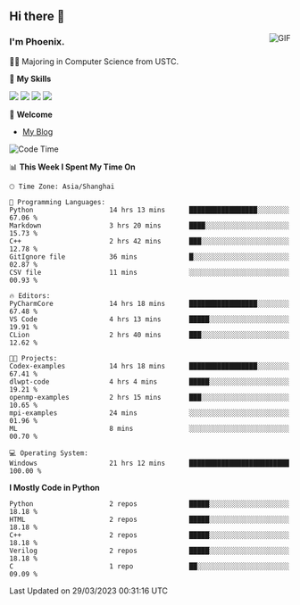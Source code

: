 ## Hi there 👋
<img align="right" alt="GIF" src="https://raw.githubusercontent.com/JoeyBling/JoeyBling/master/pic/pusheencode.gif" />

### I'm Phoenix.

👨‍🎓 Majoring in Computer Science from USTC.

🌟 **My Skills**

![](https://img.shields.io/badge/-Python-3e74a2?style=flat-square&logo=Python&logoColor=fff)
![](https://img.shields.io/badge/-C++-9f62a5?style=flat&logo=cplusplus&logoColor=white)
![](https://img.shields.io/badge/-Linux-185886?style=flat-square&logo=Linux&logoColor=fff)
![](https://img.shields.io/badge/-Rust-ff4136?style=flat-square&logo=Rust&logoColor=fff)

💬 **Welcome**

- [My Blog](https://ysy-phoenix.github.io/)

<!--START_SECTION:waka-->
![Code Time](http://img.shields.io/badge/Code%20Time-26%20hrs%209%20mins-blue)

📊 **This Week I Spent My Time On** 

```text
🕑︎ Time Zone: Asia/Shanghai

💬 Programming Languages: 
Python                   14 hrs 13 mins      █████████████████░░░░░░░░   67.06 % 
Markdown                 3 hrs 20 mins       ████░░░░░░░░░░░░░░░░░░░░░   15.73 % 
C++                      2 hrs 42 mins       ███░░░░░░░░░░░░░░░░░░░░░░   12.78 % 
GitIgnore file           36 mins             █░░░░░░░░░░░░░░░░░░░░░░░░   02.87 % 
CSV file                 11 mins             ░░░░░░░░░░░░░░░░░░░░░░░░░   00.93 % 

🔥 Editors: 
PyCharmCore              14 hrs 18 mins      █████████████████░░░░░░░░   67.48 % 
VS Code                  4 hrs 13 mins       █████░░░░░░░░░░░░░░░░░░░░   19.91 % 
CLion                    2 hrs 40 mins       ███░░░░░░░░░░░░░░░░░░░░░░   12.62 % 

🐱‍💻 Projects: 
Codex-examples           14 hrs 18 mins      █████████████████░░░░░░░░   67.41 % 
dlwpt-code               4 hrs 4 mins        █████░░░░░░░░░░░░░░░░░░░░   19.21 % 
openmp-examples          2 hrs 15 mins       ███░░░░░░░░░░░░░░░░░░░░░░   10.65 % 
mpi-examples             24 mins             ░░░░░░░░░░░░░░░░░░░░░░░░░   01.96 % 
ML                       8 mins              ░░░░░░░░░░░░░░░░░░░░░░░░░   00.70 % 

💻 Operating System: 
Windows                  21 hrs 12 mins      █████████████████████████   100.00 % 
```

**I Mostly Code in Python** 

```text
Python                   2 repos             █████░░░░░░░░░░░░░░░░░░░░   18.18 % 
HTML                     2 repos             █████░░░░░░░░░░░░░░░░░░░░   18.18 % 
C++                      2 repos             █████░░░░░░░░░░░░░░░░░░░░   18.18 % 
Verilog                  2 repos             █████░░░░░░░░░░░░░░░░░░░░   18.18 % 
C                        1 repo              ██░░░░░░░░░░░░░░░░░░░░░░░   09.09 % 
```




 Last Updated on 29/03/2023 00:31:16 UTC
<!--END_SECTION:waka-->

<!--
**ysy-phoenix/ysy-phoenix** is a ✨ _special_ ✨ repository because its `README.md` (this file) appears on your GitHub profile.

Here are some ideas to get you started:

- 🔭 I’m currently working on ...
- 🌱 I’m currently learning ...
- 👯 I’m looking to collaborate on ...
- 🤔 I’m looking for help with ...
- 💬 Ask me about ...
- 📫 How to reach me: ...
- 😄 Pronouns: ...
- ⚡ Fun fact: ...
-->
